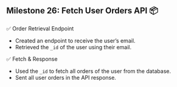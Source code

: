 ## Milestone 26: Fetch User Orders API 📦

✅ Order Retrieval Endpoint
- Created an endpoint to receive the user’s email.
- Retrieved the `_id` of the user using their email.

✅ Fetch & Response
- Used the `_id` to fetch all orders of the user from the database.
- Sent all user orders in the API response.
